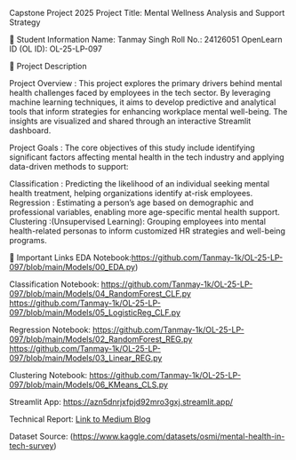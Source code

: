 Capstone Project 2025
Project Title: Mental Wellness Analysis and Support Strategy

🧾 Student Information
Name: Tanmay Singh
Roll No.: 24126051
OpenLearn ID (OL ID): OL-25-LP-097

📝 Project Description

Project Overview : 
This project explores the primary drivers behind mental health challenges faced by employees in the tech sector. By leveraging machine learning techniques, it aims to develop predictive and analytical tools that inform strategies for enhancing workplace mental well-being. The insights are visualized and shared through an interactive Streamlit dashboard.

Project Goals :
The core objectives of this study include identifying significant factors affecting mental health in the tech industry and applying data-driven methods to support:

Classification : Predicting the likelihood of an individual seeking mental health treatment, helping organizations identify at-risk employees.
Regression     : Estimating a person’s age based on demographic and professional variables, enabling more age-specific mental health support.
Clustering     :(Unsupervised Learning): Grouping employees into mental health-related personas to inform customized HR strategies and well-being programs.

🔗 Important Links
EDA Notebook:https://github.com/Tanmay-1k/OL-25-LP-097/blob/main/Models/00_EDA.py)

Classification Notebook: https://github.com/Tanmay-1k/OL-25-LP-097/blob/main/Models/04_RandomForest_CLF.py
                         https://github.com/Tanmay-1k/OL-25-LP-097/blob/main/Models/05_LogisticReg_CLF.py
                         
Regression Notebook: https://github.com/Tanmay-1k/OL-25-LP-097/blob/main/Models/02_RandomForest_REG.py
                     https://github.com/Tanmay-1k/OL-25-LP-097/blob/main/Models/03_Linear_REG.py
        
Clustering Notebook: https://github.com/Tanmay-1k/OL-25-LP-097/blob/main/Models/06_KMeans_CLS.py

Streamlit App: https://azn5dnrjxfpjd92mro3gxj.streamlit.app/

Technical Report: [Link to Medium Blog](https://medium.com/@tanmay2k5/mental-health-analysis-of-tech-company-employees-1485c900cf81)



Dataset Source: (https://www.kaggle.com/datasets/osmi/mental-health-in-tech-survey)



